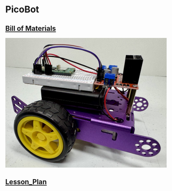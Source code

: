 # PicoBot


## [Bill of Materials](BillofMaterials.md)

<img src="https://github.com/stemoutreach/PicoBot/blob/main/zzimages/PicoBot21.jpg" width="600" > 

## [Lesson_Plan](lesson_plan.md)
